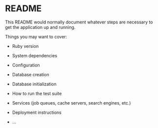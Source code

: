 # README

This README would normally document whatever steps are necessary to get the
application up and running.

Things you may want to cover:

* Ruby version

* System dependencies

* Configuration

* Database creation

* Database initialization

* How to run the test suite

* Services (job queues, cache servers, search engines, etc.)

* Deployment instructions

* ...



<!-- This is the getter

class Employee
  def initialize(name, pay)
    @name = name
    @pay = pay
  end
  def to_s
    return "Employee: #@name, #@pay"
  end

  attr_reader :name, :pay
end

emp1 = Employee.new("Jane Doe", 1200)
puts "Name: #{emp1.name}"
puts "Pay: #{emp1.Pay}"





This is the getter

class Employee
  def initialize(name, pay)
    @name = name
    @pay = pay
  end
  def to_s
    return "Employee: #@name, #@pay"
  end

  attr_reader :name, :pay
  end
  def name = (value)
    @name = value
  end
  def pay = (value)
    @pay = pay
  end
end

emp1 = Employee.new("Jane Doe", 1200)
puts "Name: #{emp1.name}"
puts "Pay: #{emp1.Pay}"
emp1.name = "Jane Smith"
emp1.pay = 1500
puts "Name: #{emp1.name}"
puts "Pay: #{emp1.Pay}"


Member = Struct.new(:name, :country)
=> Member
>> cody = Member.new("Cody Blackwell", "Ireland")
=> #<struct Member name="Cody Blackwell", country="Ireland">
>> raj = Member.new("Raj Chawande", "United States")
=> #<struct Member name="Raj Chawande", country="United States">
>> zach =Member.new("Zachary McKenzie", "Canade")
=> #<struct Member name="Zachary McKenzie", country="Canade">
>> cody.name
=> "Cody Blackwell"
>> cody.country
=> "Ireland"
aj = Member.new("Raj Chawande", "United States")
=> #<struct Member name="Raj Chawande", country="United States">
>> raj.name
=> "Raj Chawande"
>> raj.country
=> "United States"
>> Member.members
=> [:name, :country]
>> cody == raj
=> false
>> cody.each {|x| puts (x)}
Cody Blackwell
Ireland
=> #<struct Member name="Cody Blackwell", country="Ireland">
>> cody.length
=> 2
>> cody.size
=> 2
>>


 -->
